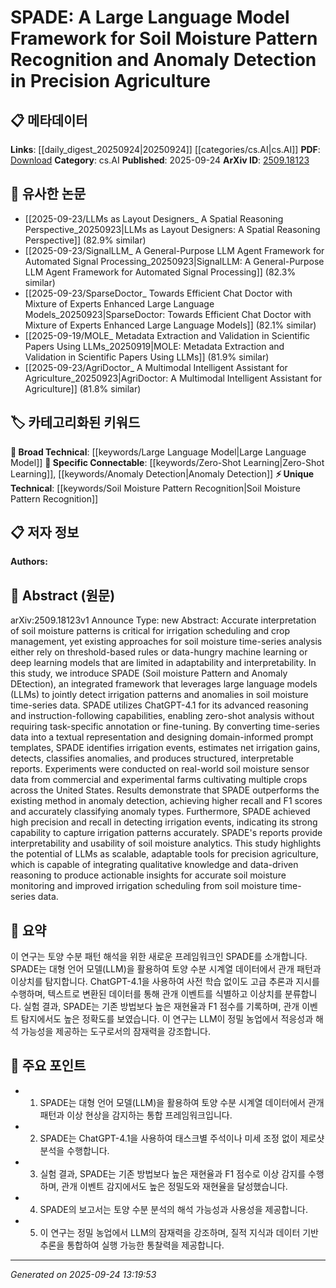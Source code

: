 <!-- KEYWORD_LINKING_METADATA:
{
  "processed_timestamp": "2025-09-24T13:19:53.094538",
  "vocabulary_version": "1.0",
  "selected_keywords": [
    "Large Language Model",
    "Zero-Shot Learning",
    "Soil Moisture Pattern Recognition",
    "Anomaly Detection"
  ],
  "rejected_keywords": [],
  "similarity_scores": {
    "Large Language Model": 0.85,
    "Zero-Shot Learning": 0.9,
    "Soil Moisture Pattern Recognition": 0.8,
    "Anomaly Detection": 0.82
  },
  "extraction_method": "AI_prompt_based",
  "budget_applied": true,
  "candidates_json": {
    "candidates": [
      {
        "surface": "Large Language Models",
        "canonical": "Large Language Model",
        "aliases": [
          "LLMs"
        ],
        "category": "broad_technical",
        "rationale": "Large Language Models are central to the framework discussed, providing a strong link to existing research in NLP and AI.",
        "novelty_score": 0.45,
        "connectivity_score": 0.9,
        "specificity_score": 0.65,
        "link_intent_score": 0.85
      },
      {
        "surface": "Zero-Shot Analysis",
        "canonical": "Zero-Shot Learning",
        "aliases": [
          "Zero-Shot"
        ],
        "category": "specific_connectable",
        "rationale": "Zero-Shot Learning is a trending concept that enhances the framework's adaptability without task-specific training.",
        "novelty_score": 0.7,
        "connectivity_score": 0.88,
        "specificity_score": 0.8,
        "link_intent_score": 0.9
      },
      {
        "surface": "Soil Moisture Pattern Recognition",
        "canonical": "Soil Moisture Pattern Recognition",
        "aliases": [
          "Soil Moisture Analysis"
        ],
        "category": "unique_technical",
        "rationale": "This is a unique application area of the framework, linking precision agriculture with AI techniques.",
        "novelty_score": 0.75,
        "connectivity_score": 0.65,
        "specificity_score": 0.85,
        "link_intent_score": 0.8
      },
      {
        "surface": "Anomaly Detection",
        "canonical": "Anomaly Detection",
        "aliases": [
          "Outlier Detection"
        ],
        "category": "specific_connectable",
        "rationale": "Anomaly Detection is a key feature of the framework, relevant to multiple domains beyond agriculture.",
        "novelty_score": 0.5,
        "connectivity_score": 0.85,
        "specificity_score": 0.7,
        "link_intent_score": 0.82
      }
    ],
    "ban_list_suggestions": [
      "irrigation scheduling",
      "crop management"
    ]
  },
  "decisions": [
    {
      "candidate_surface": "Large Language Models",
      "resolved_canonical": "Large Language Model",
      "decision": "linked",
      "scores": {
        "novelty": 0.45,
        "connectivity": 0.9,
        "specificity": 0.65,
        "link_intent": 0.85
      }
    },
    {
      "candidate_surface": "Zero-Shot Analysis",
      "resolved_canonical": "Zero-Shot Learning",
      "decision": "linked",
      "scores": {
        "novelty": 0.7,
        "connectivity": 0.88,
        "specificity": 0.8,
        "link_intent": 0.9
      }
    },
    {
      "candidate_surface": "Soil Moisture Pattern Recognition",
      "resolved_canonical": "Soil Moisture Pattern Recognition",
      "decision": "linked",
      "scores": {
        "novelty": 0.75,
        "connectivity": 0.65,
        "specificity": 0.85,
        "link_intent": 0.8
      }
    },
    {
      "candidate_surface": "Anomaly Detection",
      "resolved_canonical": "Anomaly Detection",
      "decision": "linked",
      "scores": {
        "novelty": 0.5,
        "connectivity": 0.85,
        "specificity": 0.7,
        "link_intent": 0.82
      }
    }
  ]
}
-->

# SPADE: A Large Language Model Framework for Soil Moisture Pattern Recognition and Anomaly Detection in Precision Agriculture

## 📋 메타데이터

**Links**: [[daily_digest_20250924|20250924]] [[categories/cs.AI|cs.AI]]
**PDF**: [Download](https://arxiv.org/pdf/2509.18123.pdf)
**Category**: cs.AI
**Published**: 2025-09-24
**ArXiv ID**: [2509.18123](https://arxiv.org/abs/2509.18123)

## 🔗 유사한 논문
- [[2025-09-23/LLMs as Layout Designers_ A Spatial Reasoning Perspective_20250923|LLMs as Layout Designers: A Spatial Reasoning Perspective]] (82.9% similar)
- [[2025-09-23/SignalLLM_ A General-Purpose LLM Agent Framework for Automated Signal Processing_20250923|SignalLLM: A General-Purpose LLM Agent Framework for Automated Signal Processing]] (82.3% similar)
- [[2025-09-23/SparseDoctor_ Towards Efficient Chat Doctor with Mixture of Experts Enhanced Large Language Models_20250923|SparseDoctor: Towards Efficient Chat Doctor with Mixture of Experts Enhanced Large Language Models]] (82.1% similar)
- [[2025-09-19/MOLE_ Metadata Extraction and Validation in Scientific Papers Using LLMs_20250919|MOLE: Metadata Extraction and Validation in Scientific Papers Using LLMs]] (81.9% similar)
- [[2025-09-23/AgriDoctor_ A Multimodal Intelligent Assistant for Agriculture_20250923|AgriDoctor: A Multimodal Intelligent Assistant for Agriculture]] (81.8% similar)

## 🏷️ 카테고리화된 키워드
**🧠 Broad Technical**: [[keywords/Large Language Model|Large Language Model]]
**🔗 Specific Connectable**: [[keywords/Zero-Shot Learning|Zero-Shot Learning]], [[keywords/Anomaly Detection|Anomaly Detection]]
**⚡ Unique Technical**: [[keywords/Soil Moisture Pattern Recognition|Soil Moisture Pattern Recognition]]

## 📋 저자 정보

**Authors:** 

## 📄 Abstract (원문)

arXiv:2509.18123v1 Announce Type: new 
Abstract: Accurate interpretation of soil moisture patterns is critical for irrigation scheduling and crop management, yet existing approaches for soil moisture time-series analysis either rely on threshold-based rules or data-hungry machine learning or deep learning models that are limited in adaptability and interpretability. In this study, we introduce SPADE (Soil moisture Pattern and Anomaly DEtection), an integrated framework that leverages large language models (LLMs) to jointly detect irrigation patterns and anomalies in soil moisture time-series data. SPADE utilizes ChatGPT-4.1 for its advanced reasoning and instruction-following capabilities, enabling zero-shot analysis without requiring task-specific annotation or fine-tuning. By converting time-series data into a textual representation and designing domain-informed prompt templates, SPADE identifies irrigation events, estimates net irrigation gains, detects, classifies anomalies, and produces structured, interpretable reports. Experiments were conducted on real-world soil moisture sensor data from commercial and experimental farms cultivating multiple crops across the United States. Results demonstrate that SPADE outperforms the existing method in anomaly detection, achieving higher recall and F1 scores and accurately classifying anomaly types. Furthermore, SPADE achieved high precision and recall in detecting irrigation events, indicating its strong capability to capture irrigation patterns accurately. SPADE's reports provide interpretability and usability of soil moisture analytics. This study highlights the potential of LLMs as scalable, adaptable tools for precision agriculture, which is capable of integrating qualitative knowledge and data-driven reasoning to produce actionable insights for accurate soil moisture monitoring and improved irrigation scheduling from soil moisture time-series data.

## 📝 요약

이 연구는 토양 수분 패턴 해석을 위한 새로운 프레임워크인 SPADE를 소개합니다. SPADE는 대형 언어 모델(LLM)을 활용하여 토양 수분 시계열 데이터에서 관개 패턴과 이상치를 탐지합니다. ChatGPT-4.1을 사용하여 사전 학습 없이도 고급 추론과 지시를 수행하며, 텍스트로 변환된 데이터를 통해 관개 이벤트를 식별하고 이상치를 분류합니다. 실험 결과, SPADE는 기존 방법보다 높은 재현율과 F1 점수를 기록하며, 관개 이벤트 탐지에서도 높은 정확도를 보였습니다. 이 연구는 LLM이 정밀 농업에서 적응성과 해석 가능성을 제공하는 도구로서의 잠재력을 강조합니다.

## 🎯 주요 포인트

- 1. SPADE는 대형 언어 모델(LLM)을 활용하여 토양 수분 시계열 데이터에서 관개 패턴과 이상 현상을 감지하는 통합 프레임워크입니다.
- 2. SPADE는 ChatGPT-4.1을 사용하여 태스크별 주석이나 미세 조정 없이 제로샷 분석을 수행합니다.
- 3. 실험 결과, SPADE는 기존 방법보다 높은 재현율과 F1 점수로 이상 감지를 수행하며, 관개 이벤트 감지에서도 높은 정밀도와 재현율을 달성했습니다.
- 4. SPADE의 보고서는 토양 수분 분석의 해석 가능성과 사용성을 제공합니다.
- 5. 이 연구는 정밀 농업에서 LLM의 잠재력을 강조하며, 질적 지식과 데이터 기반 추론을 통합하여 실행 가능한 통찰력을 제공합니다.


---

*Generated on 2025-09-24 13:19:53*